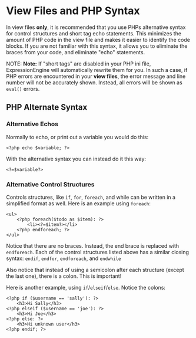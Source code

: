 <!--
    This source file is part of the open source project
    ExpressionEngine User Guide (https://github.com/ExpressionEngine/ExpressionEngine-User-Guide)

    @link      https://expressionengine.com/
    @copyright Copyright (c) 2003-2019, EllisLab Corp. (https://ellislab.com)
    @license   https://expressionengine.com/license Licensed under Apache License, Version 2.0
-->

# View Files and PHP Syntax

In view files **only**, it is recommended that you use PHPs alternative syntax for control structures and short tag echo statements. This minimizes the amount of PHP code in the view file and makes it easier to identify the code blocks. If you are not familiar with this syntax, it allows you to eliminate the braces from your code, and eliminate "echo" statements.

NOTE: **Note:** If "short tags" are disabled in your PHP ini file, ExpressionEngine will automatically rewrite them for you. In such a case, if PHP errors are encountered in your **view files**, the error message and line number will not be accurately shown. Instead, all errors will be shown as `eval()` errors.

## PHP Alternate Syntax

### Alternative Echos

Normally to echo, or print out a variable you would do this:

    <?php echo $variable; ?>

With the alternative syntax you can instead do it this way:

    <?=$variable?>

### Alternative Control Structures

Controls structures, like `if`, `for`, `foreach`, and while can be written in a simplified format as well. Here is an example using `foreach`:

    <ul>
        <?php foreach($todo as $item): ?>
            <li><?=$item?></li>
        <?php endforeach; ?>
    </ul>

Notice that there are no braces. Instead, the end brace is replaced with `endforeach`. Each of the control structures listed above has a similar closing syntax: `endif`, `endfor`, `endforeach`, and `endwhile`

Also notice that instead of using a semicolon after each structure (except the last one), there is a colon. This is important!

Here is another example, using `if`/`elseif`/`else`. Notice the colons:

    <?php if ($username == 'sally'): ?>
        <h3>Hi Sally</h3>
    <?php elseif ($username == 'joe'): ?>
        <h3>Hi Joe</h3>
    <?php else: ?>
        <h3>Hi unknown user</h3>
    <?php endif; ?>
